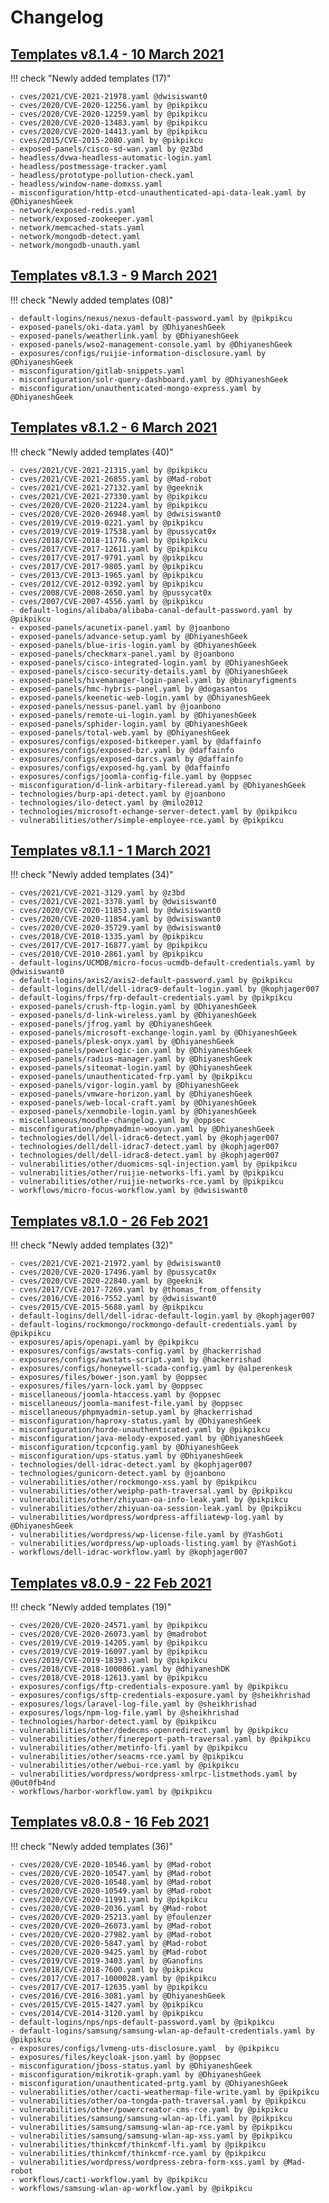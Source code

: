 # Changelog

## [Templates v8.1.4 - 10 March 2021](https://github.com/projectdiscovery/nuclei-templates/releases/tag/v8.1.4)

!!! check "Newly added templates (17)"

	- cves/2021/CVE-2021-21978.yaml @dwisiswant0 
	- cves/2020/CVE-2020-12256.yaml by @pikpikcu
	- cves/2020/CVE-2020-12259.yaml by @pikpikcu
	- cves/2020/CVE-2020-13483.yaml by @pikpikcu
	- cves/2020/CVE-2020-14413.yaml by @pikpikcu
	- cves/2015/CVE-2015-2080.yaml by @pikpikcu
	- exposed-panels/cisco-sd-wan.yaml by @z3bd
	- headless/dvwa-headless-automatic-login.yaml
	- headless/postmessage-tracker.yaml
	- headless/prototype-pollution-check.yaml
	- headless/window-name-domxss.yaml
	- misconfiguration/http-etcd-unauthenticated-api-data-leak.yaml by @DhiyaneshGeek
	- network/exposed-redis.yaml
	- network/exposed-zookeeper.yaml
	- network/memcached-stats.yaml
	- network/mongodb-detect.yaml
	- network/mongodb-unauth.yaml

## [Templates v8.1.3 - 9 March 2021](https://github.com/projectdiscovery/nuclei-templates/releases/tag/v8.1.3)

!!! check "Newly added templates (08)"

	- default-logins/nexus/nexus-default-password.yaml by @pikpikcu 
	- exposed-panels/oki-data.yaml by @DhiyaneshGeek 
	- exposed-panels/weatherlink.yaml by @DhiyaneshGeek 
	- exposed-panels/wso2-management-console.yaml by @DhiyaneshGeek 
	- exposures/configs/ruijie-information-disclosure.yaml by @DhiyaneshGeek 
	- misconfiguration/gitlab-snippets.yaml
	- misconfiguration/solr-query-dashboard.yaml by @DhiyaneshGeek 
	- misconfiguration/unauthenticated-mongo-express.yaml by @DhiyaneshGeek 

## [Templates v8.1.2 - 6 March 2021](https://github.com/projectdiscovery/nuclei-templates/releases/tag/v8.1.2)

!!! check "Newly added templates (40)"

	- cves/2021/CVE-2021-21315.yaml by @pikpikcu
	- cves/2021/CVE-2021-26855.yaml by @Mad-robot
	- cves/2021/CVE-2021-27132.yaml by @geeknik
	- cves/2021/CVE-2021-27330.yaml by @pikpikcu
	- cves/2020/CVE-2020-21224.yaml by @pikpikcu
	- cves/2020/CVE-2020-26948.yaml by @dwisiswant0
	- cves/2019/CVE-2019-0221.yaml by @pikpikcu
	- cves/2019/CVE-2019-17538.yaml by @pussycat0x
	- cves/2018/CVE-2018-11776.yaml by @pikpikcu
	- cves/2017/CVE-2017-12611.yaml by @pikpikcu
	- cves/2017/CVE-2017-9791.yaml by @pikpikcu
	- cves/2017/CVE-2017-9805.yaml by @pikpikcu
	- cves/2013/CVE-2013-1965.yaml by @pikpikcu
	- cves/2012/CVE-2012-0392.yaml by @pikpikcu
	- cves/2008/CVE-2008-2650.yaml by @pussycat0x
	- cves/2007/CVE-2007-4556.yaml by @pikpikcu
	- default-logins/alibaba/alibaba-canal-default-password.yaml by @pikpikcu
	- exposed-panels/acunetix-panel.yaml by @joanbono
	- exposed-panels/advance-setup.yaml by @DhiyaneshGeek
	- exposed-panels/blue-iris-login.yaml by @DhiyaneshGeek
	- exposed-panels/checkmarx-panel.yaml by @joanbono
	- exposed-panels/cisco-integrated-login.yaml by @DhiyaneshGeek
	- exposed-panels/cisco-security-details.yaml by @DhiyaneshGeek
	- exposed-panels/hivemanager-login-panel.yaml by @binaryfigments
	- exposed-panels/hmc-hybris-panel.yaml by @dogasantos
	- exposed-panels/keenetic-web-login.yaml by @DhiyaneshGeek
	- exposed-panels/nessus-panel.yaml by @joanbono
	- exposed-panels/remote-ui-login.yaml by @DhiyaneshGeek
	- exposed-panels/sphider-login.yaml by @DhiyaneshGeek
	- exposed-panels/total-web.yaml by @DhiyaneshGeek
	- exposures/configs/exposed-bitkeeper.yaml by @daffainfo
	- exposures/configs/exposed-bzr.yaml by @daffainfo
	- exposures/configs/exposed-darcs.yaml by @daffainfo
	- exposures/configs/exposed-hg.yaml by @daffainfo
	- exposures/configs/joomla-config-file.yaml by @oppsec
	- misconfiguration/d-link-arbitary-fileread.yaml by @DhiyaneshGeek
	- technologies/burp-api-detect.yaml by @joanbono
	- technologies/ilo-detect.yaml by @milo2012
	- technologies/microsoft-echange-server-detect.yaml by @pikpikcu
	- vulnerabilities/other/simple-employee-rce.yaml by @pikpikcu

## [Templates v8.1.1 - 1 March 2021](https://github.com/projectdiscovery/nuclei-templates/releases/tag/v8.1.1)

!!! check "Newly added templates (34)"

	- cves/2021/CVE-2021-3129.yaml by @z3bd
	- cves/2021/CVE-2021-3378.yaml by @dwisiswant0
	- cves/2020/CVE-2020-11853.yaml by @dwisiswant0 
	- cves/2020/CVE-2020-11854.yaml by @dwisiswant0 
	- cves/2020/CVE-2020-35729.yaml by @dwisiswant0 
	- cves/2018/CVE-2018-1335.yaml by @pikpikcu
	- cves/2017/CVE-2017-16877.yaml by @pikpikcu
	- cves/2010/CVE-2010-2861.yaml by @pikpikcu
	- default-logins/UCMDB/micro-focus-ucmdb-default-credentials.yaml by @dwisiswant0
	- default-logins/axis2/axis2-default-password.yaml by @pikpikcu
	- default-logins/dell/dell-idrac9-default-login.yaml by @kophjager007
	- default-logins/frps/frp-default-credentials.yaml by @pikpikcu
	- exposed-panels/crush-ftp-login.yaml by @DhiyaneshGeek
	- exposed-panels/d-link-wireless.yaml by @DhiyaneshGeek
	- exposed-panels/jfrog.yaml by @DhiyaneshGeek
	- exposed-panels/microsoft-exchange-login.yaml by @DhiyaneshGeek
	- exposed-panels/plesk-onyx.yaml by @DhiyaneshGeek
	- exposed-panels/powerlogic-ion.yaml by @DhiyaneshGeek
	- exposed-panels/radius-manager.yaml by @DhiyaneshGeek
	- exposed-panels/siteomat-login.yaml by @DhiyaneshGeek
	- exposed-panels/unauthenticated-frp.yaml by @pikpikcu
	- exposed-panels/vigor-login.yaml by @DhiyaneshGeek
	- exposed-panels/vmware-horizon.yaml by @DhiyaneshGeek
	- exposed-panels/web-local-craft.yaml by @DhiyaneshGeek
	- exposed-panels/xenmobile-login.yaml by @DhiyaneshGeek
	- miscellaneous/moodle-changelog.yaml by @oppsec
	- misconfiguration/phpmyadmin-wooyun.yaml by @DhiyaneshGeek
	- technologies/dell/dell-idrac6-detect.yaml by @kophjager007
	- technologies/dell/dell-idrac7-detect.yaml by @kophjager007
	- technologies/dell/dell-idrac8-detect.yaml by @kophjager007
	- vulnerabilities/other/duomicms-sql-injection.yaml by @pikpikcu
	- vulnerabilities/other/ruijie-networks-lfi.yaml by @pikpikcu
	- vulnerabilities/other/ruijie-networks-rce.yaml by @pikpikcu
	- workflows/micro-focus-workflow.yaml by @dwisiswant0

## [Templates v8.1.0 - 26 Feb 2021](https://github.com/projectdiscovery/nuclei-templates/releases/tag/v8.1.0)

!!! check "Newly added templates (32)"

	- cves/2021/CVE-2021-21972.yaml by @dwisiswant0
	- cves/2020/CVE-2020-17496.yaml by @pussycat0x 
	- cves/2020/CVE-2020-22840.yaml by @geeknik
	- cves/2017/CVE-2017-7269.yaml by @thomas_from_offensity
	- cves/2016/CVE-2016-7552.yaml by @dwisiswant0
	- cves/2015/CVE-2015-5688.yaml by @pikpikcu
	- default-logins/dell/dell-idrac-default-login.yaml by @kophjager007
	- default-logins/rockmongo/rockmongo-default-credentials.yaml by @pikpikcu
	- exposures/apis/openapi.yaml by @pikpikcu
	- exposures/configs/awstats-config.yaml by @hackerrishad
	- exposures/configs/awstats-script.yaml by @hackerrishad
	- exposures/configs/honeywell-scada-config.yaml by @alperenkesk 
	- exposures/files/bower-json.yaml by @oppsec
	- exposures/files/yarn-lock.yaml by @oppsec
	- miscellaneous/joomla-htaccess.yaml by @oppsec
	- miscellaneous/joomla-manifest-file.yaml by @oppsec
	- miscellaneous/phpmyadmin-setup.yaml by @hackerrishad
	- misconfiguration/haproxy-status.yaml by @DhiyaneshGeek
	- misconfiguration/horde-unauthenticated.yaml by @pikpikcu
	- misconfiguration/java-melody-exposed.yaml by @DhiyaneshGeek
	- misconfiguration/tcpconfig.yaml by @DhiyaneshGeek
	- misconfiguration/ups-status.yaml by @DhiyaneshGeek
	- technologies/dell-idrac-detect.yaml by @kophjager007
	- technologies/gunicorn-detect.yaml by @joanbono 
	- vulnerabilities/other/rockmongo-xss.yaml by @pikpikcu
	- vulnerabilities/other/weiphp-path-traversal.yaml by @pikpikcu
	- vulnerabilities/other/zhiyuan-oa-info-leak.yaml by @pikpikcu
	- vulnerabilities/other/zhiyuan-oa-session-leak.yaml by @pikpikcu
	- vulnerabilities/wordpress/wordpress-affiliatewp-log.yaml by @DhiyaneshGeek
	- vulnerabilities/wordpress/wp-license-file.yaml by @YashGoti
	- vulnerabilities/wordpress/wp-uploads-listing.yaml by @YashGoti
	- workflows/dell-idrac-workflow.yaml by @kophjager007


## [Templates v8.0.9 - 22 Feb 2021](https://github.com/projectdiscovery/nuclei-templates/releases/tag/v8.0.9)

!!! check "Newly added templates (19)"

	- cves/2020/CVE-2020-24571.yaml by @pikpikcu
	- cves/2020/CVE-2020-26073.yaml by @madrobot
	- cves/2019/CVE-2019-14205.yaml by @pikpikcu
	- cves/2019/CVE-2019-16097.yaml by @pikpikcu
	- cves/2019/CVE-2019-18393.yaml by @pikpikcu
	- cves/2018/CVE-2018-1000861.yaml by @dhiyaneshDK
	- cves/2018/CVE-2018-12613.yaml by @pikpikcu
	- exposures/configs/ftp-credentials-exposure.yaml by @pikpikcu
	- exposures/configs/sftp-credentials-exposure.yaml by @sheikhrishad
	- exposures/logs/laravel-log-file.yaml by @sheikhrishad
	- exposures/logs/npm-log-file.yaml by @sheikhrishad
	- technologies/harbor-detect.yaml by @pikpikcu
	- vulnerabilities/other/dedecms-openredirect.yaml by @pikpikcu
	- vulnerabilities/other/finereport-path-traversal.yaml by @pikpikcu
	- vulnerabilities/other/metinfo-lfi.yaml by @pikpikcu
	- vulnerabilities/other/seacms-rce.yaml by @pikpikcu
	- vulnerabilities/other/webui-rce.yaml by @pikpikcu
	- vulnerabilities/wordpress/wordpress-xmlrpc-listmethods.yaml by @0ut0fb4nd
	- workflows/harbor-workflow.yaml by @pikpikcu

## [Templates v8.0.8 - 16 Feb 2021](https://github.com/projectdiscovery/nuclei-templates/releases/tag/v8.0.8)

!!! check "Newly added templates (36)"

	- cves/2020/CVE-2020-10546.yaml by @Mad-robot
	- cves/2020/CVE-2020-10547.yaml by @Mad-robot
	- cves/2020/CVE-2020-10548.yaml by @Mad-robot
	- cves/2020/CVE-2020-10549.yaml by @Mad-robot
	- cves/2020/CVE-2020-11991.yaml by @pikpikcu
	- cves/2020/CVE-2020-2036.yaml by @Mad-robot
	- cves/2020/CVE-2020-25213.yaml by @foulenzer
	- cves/2020/CVE-2020–26073.yaml by @Mad-robot
	- cves/2020/CVE-2020-27982.yaml by @Mad-robot
	- cves/2020/CVE-2020-5847.yaml by @Mad-robot
	- cves/2020/CVE-2020-9425.yaml by @Mad-robot
	- cves/2019/CVE-2019-3403.yaml by @Ganofins
	- cves/2018/CVE-2018-7600.yaml by @pikpikcu
	- cves/2017/CVE-2017-1000028.yaml by @pikpikcu
	- cves/2017/CVE-2017-12635.yaml by @pikpikcu
	- cves/2016/CVE-2016-3081.yaml by @DhiyaneshGeek
	- cves/2015/CVE-2015-1427.yaml by @pikpikcu
	- cves/2014/CVE-2014-3120.yaml by @pikpikcu
	- default-logins/nps/nps-default-password.yaml by @pikpikcu
	- default-logins/samsung/samsung-wlan-ap-default-credentials.yaml by @pikpikcu
	- exposures/configs/lvmeng-uts-disclosure.yaml  by @pikpikcu
	- exposures/files/keycloak-json.yaml by @oppsec
	- misconfiguration/jboss-status.yaml by @DhiyaneshGeek
	- misconfiguration/mikrotik-graph.yaml by @DhiyaneshGeek
	- misconfiguration/unauthenticated-prtg.yaml by @DhiyaneshGeek
	- vulnerabilities/other/cacti-weathermap-file-write.yaml by @pikpikcu
	- vulnerabilities/other/oa-tongda-path-traversal.yaml by @pikpikcu
	- vulnerabilities/other/powercreator-cms-rce.yaml by @pikpikcu
	- vulnerabilities/samsung/samsung-wlan-ap-lfi.yaml by @pikpikcu
	- vulnerabilities/samsung/samsung-wlan-ap-rce.yaml by @pikpikcu
	- vulnerabilities/samsung/samsung-wlan-ap-xss.yaml by @pikpikcu
	- vulnerabilities/thinkcmf/thinkcmf-lfi.yaml by @pikpikcu
	- vulnerabilities/thinkcmf/thinkcmf-rce.yaml by @pikpikcu
	- vulnerabilities/wordpress/wordpress-zebra-form-xss.yaml by @Mad-robot
	- workflows/cacti-workflow.yaml by @pikpikcu
	- workflows/samsung-wlan-ap-workflow.yaml by @pikpikcu
